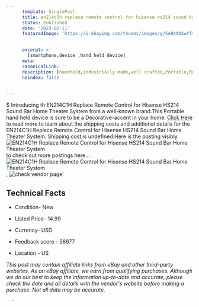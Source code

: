 ```yaml
---
      template: SinglePost
      title: en214c1h replace remote control for hisense hs214 sound bar home theater system
      status: Published
      date: '2023-02-11'
      featuredImage: 'https://i.ebayimg.com/thumbs/images/g/5e8AAOSwYTtiIb9S/s-l225.jpg'
       

      excerpt: >-
        [smartphone,device ,hand held device]
      meta:
      canonicalLink: ''
      description: [handheld,industrially made,well crafted,Portable,Mobile,Compact,Convenient,Lightweight,Maneuverable,Man-portable,Miniature,Carriable,Hand-held,Light,Holdable,Transportable,Mobile device,Pocket-sized,On-the-go,Wireless,Cordless,Compact size,Convenient size, smartphone,device ,hand held device]
      noindex: false
      

---
```

$
      Introducing th EN214C1H Replace Remote Control for Hisense HS214 Sound Bar Home Theater System from a well-known brand.This Portable hand held device is sure to be a Decorative-accent in your home. [Click Here](https://www.ebay.com/itm/134043061084?hash=item1f3596cb5c%3Ag%3A5e8AAOSwYTtiIb9S&mkevt=1&mkcid=1&mkrid=711-53200-19255-0&campid=%253CePNCampaignId%253E&customid=%253CreferenceId%253E&toolid=10049) to read more to learn about the shipping costs and additional details for the EN214C1H Replace Remote Control for Hisense HS214 Sound Bar Home Theater System. Shipping cost is undefined.Here is the posting visibly ![EN214C1H Replace Remote Control for Hisense HS214 Sound Bar Home Theater System](https://i.ebayimg.com/thumbs/images/g/5e8AAOSwYTtiIb9S/s-l225.jpg) to check out more postings here... ![EN214C1H Replace Remote Control for Hisense HS214 Sound Bar Home Theater System](https://i.ebayimg.com/images/g/5e8AAOSwYTtiIb9S/s-l1600.jpg), ![check vendor page](https://origin-galleryplus.ebayimg.com/ws/web/134043061084_2_0_1/225x225.jpg,https://origin-galleryplus.ebayimg.com/ws/web/134043061084_3_0_1/225x225.jpg,https://origin-galleryplus.ebayimg.com/ws/web/134043061084_4_0_1/225x225.jpg,https://origin-galleryplus.ebayimg.com/ws/web/134043061084_5_0_1/225x225.jpg,https://origin-galleryplus.ebayimg.com/ws/web/134043061084_6_0_1/225x225.jpg)'

      

 ## Technical Facts 



     
      

 - Condition- New 


      

 - Listed Price- 14.99 


      

 - Currency- USD 


      

 - Feedback score - 58977 


      

 - Location - US 


      
      

 *_This post may contain affiliate links from eBay and other third-party websites. As an eBay affiliate, we earn from qualifying purchases. Although we do our best to keep the information up-to-date and accurate, please check the date and all details with the vendor's website before making a purchase. Not all data may be accurate._*




      -
